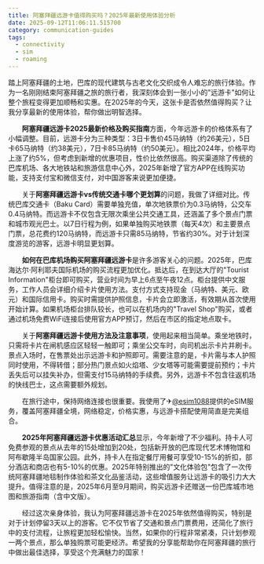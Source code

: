 ```yaml
---
title: 阿塞拜疆远游卡值得购买吗？2025年最新使用体验分析
date: 2025-09-12T11:06:11.515700
category: communication-guides
tags:
  - connectivity
  - sim
  - roaming
---
```


踏上阿塞拜疆的土地，巴库的现代建筑与古老文化交织成令人难忘的旅行体验。作为一名刚刚结束阿塞拜疆之旅的旅行者，我深刻体会到一张小小的"远游卡"如何让整个旅程变得更加顺畅和实惠。在2025年的今天，这张卡是否依然值得购买？让我分享最新的使用体验，帮你做出明智选择。

　　**阿塞拜疆远游卡2025最新价格及购买指南**方面，今年远游卡的价格体系有了小幅调整。目前，远游卡分为三种类型：3日卡售价45马纳特（约26美元），5日卡65马纳特（约38美元），7日卡85马纳特（约50美元）。相比2024年，价格平均上涨了约5%，但考虑到新增的优惠项目，性价比依然很高。购买渠道除了传统的巴库机场、各大地铁站和旅游信息中心外，2025年新增了官方APP在线购买功能，支持支付宝和微信支付，对中国游客来说更加便捷。

　　关于**阿塞拜疆远游卡vs传统交通卡哪个更划算**的问题，我做了详细对比。传统巴库交通卡（Baku Card）需要单独充值，单次地铁票价为0.3马纳特，公交车0.4马纳特。而远游卡不仅包含无限次乘坐公共交通工具，还涵盖了多个景点门票和城市观光巴士。以7日行程为例，如果单独购买地铁票（每天4次）和主要景点门票，总花费约120马纳特，而远游卡只需85马纳特，节省约30%。对于计划深度游览的游客，远游卡明显更划算。

　　**如何在巴库机场购买阿塞拜疆远游卡**是许多游客关心的问题。2025年，巴库海达尔·阿利耶夫国际机场的购买流程更加优化。抵达后，在到达大厅的"Tourist Information"柜台即可购买，营业时间为早上6点至午夜12点。柜台提供中文服务，工作人员会详细介绍卡片使用方法。支付方式支持现金（马纳特、美元、欧元）和国际信用卡。购买时需提供护照信息，卡片会立即激活，有效期从首次使用开始计算。如果机场柜台排队较长，也可以在机场内的"Travel Shop"购买，或者通过机场免费WiFi连接后使用官方APP预订，然后在市区的指定地点取卡。

　　关于**阿塞拜疆远游卡使用方法及注意事项**，使用起来相当简单。乘坐地铁时，只需将卡片在闸机感应区轻轻一触即可；乘坐公交车时，向司机出示卡片并刷卡。景点入场时，在售票处出示远游卡和护照即可。需要注意的是，卡片需与本人护照同时使用，不得转借；部分热门景点如火焰塔、少女塔等可能需要提前预约；卡片丢失后可以挂失补办，但需支付15马纳特的手续费。另外，远游卡不包含往返机场的快线巴士，这点需要额外规划。

　　在旅行途中，保持网络连接也很重要。我使用了✈[@esim1088](https://t.me/s/esim1088)提供的eSIM服务，覆盖阿塞拜疆全境，网络稳定，价格实惠，与远游卡搭配使用简直是完美组合。

　　**2025年阿塞拜疆远游卡优惠活动汇总**显示，今年新增了不少福利。持卡人可免费参观的景点从去年的15处增加到20处，包括新开放的巴库现代艺术博物馆和阿布歇隆半岛国家公园。此外，持卡人在指定餐厅用餐可享受10-15%的折扣，部分酒店和商店也有5-10%的优惠。2025年特别推出的"文化体验包"包含了一次传统阿塞拜疆地毯制作体验和茶文化品鉴活动，这些增值服务让远游卡的吸引力大大提升。值得注意的是，2025年6月至9月期间，购买远游卡还赠送一份巴库城市地图和旅游指南（含中文版）。

　　经过这次亲身体验，我认为阿塞拜疆远游卡在2025年依然值得购买，特别是对于计划停留3天以上的游客。它不仅节省了交通和景点门票费用，还简化了旅行中的支付流程，让旅程更加轻松愉快。当然，如果你的行程非常紧凑，只计划参观一两个景点，那么单独购票可能更经济。希望我的分享能帮助你在阿塞拜疆的旅行中做出最佳选择，享受这个充满魅力的国家！